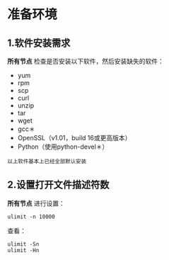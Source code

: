 准备环境
================================================================================
## 1.软件安装需求
**所有节点** 检查是否安装以下软件，然后安装缺失的软件：
+ yum
+ rpm
+ scp
+ curl
+ unzip
+ tar
+ wget
+ gcc＊
+ OpenSSL（v1.01，build 16或更高版本）
+ Python（使用python-devel＊）
```
以上软件基本上已经全部默认安装
```

## 2.设置打开文件描述符数
**所有节点** 进行设置：
```shell 
ulimit -n 10000
```
查看：
```shell
ulimit -Sn
ulimit -Hn
```

